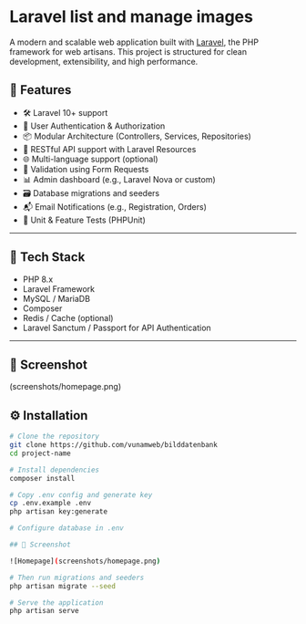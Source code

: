 # Laravel list and manage images

A modern and scalable web application built with [Laravel](https://laravel.com/), the PHP framework for web artisans. This project is structured for clean development, extensibility, and high performance.

## 🚀 Features

- 🛠️ Laravel 10+ support
- 🔐 User Authentication & Authorization
- 📦 Modular Architecture (Controllers, Services, Repositories)
- 📃 RESTful API support with Laravel Resources
- 🌐 Multi-language support (optional)
- 🧾 Validation using Form Requests
- 📊 Admin dashboard (e.g., Laravel Nova or custom)
- 🗃️ Database migrations and seeders
- 📬 Email Notifications (e.g., Registration, Orders)
- 🧪 Unit & Feature Tests (PHPUnit)

---

## 🧱 Tech Stack

- PHP 8.x
- Laravel Framework
- MySQL / MariaDB
- Composer
- Redis / Cache (optional)
- Laravel Sanctum / Passport for API Authentication

---

## 📸 Screenshot

(screenshots/homepage.png)


## ⚙️ Installation

```bash
# Clone the repository
git clone https://github.com/vunamweb/bilddatenbank
cd project-name

# Install dependencies
composer install

# Copy .env config and generate key
cp .env.example .env
php artisan key:generate

# Configure database in .env

## 📸 Screenshot

![Homepage](screenshots/homepage.png)

# Then run migrations and seeders
php artisan migrate --seed

# Serve the application
php artisan serve

